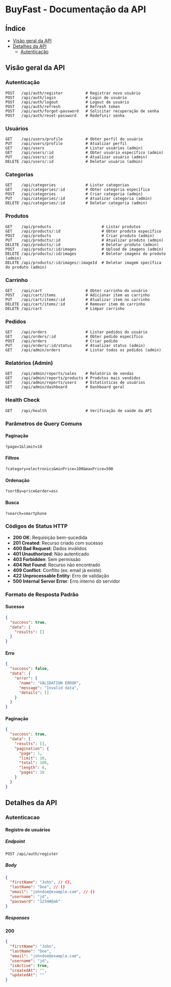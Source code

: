 # BuyFast - Documentação da API

## Índice

- [Visão geral da API](#visão-geral-da-api)
- [Detalhes da API](#detalhes-da-api)
  - [Autenticação](#autenticação)

## Visão geral da API

### Autenticação

```http
POST   /api/auth/register          # Registrar novo usuário
POST   /api/auth/login             # Login de usuário
POST   /api/auth/logout            # Logout de usuário
POST   /api/auth/refresh           # Refresh token
POST   /api/auth/forgot-password   # Solicitar recuperação de senha
POST   /api/auth/reset-password    # Redefinir senha
```

### Usuários

```http
GET    /api/users/profile          # Obter perfil do usuário
PUT    /api/users/profile          # Atualizar perfil
GET    /api/users                  # Listar usuários (admin)
GET    /api/users/:id              # Obter usuário específico (admin)
PUT    /api/users/:id              # Atualizar usuário (admin)
DELETE /api/users/:id              # Deletar usuário (admin)
```

### Categorias

```http
GET    /api/categories             # Listar categorias
GET    /api/categories/:id         # Obter categoria específica
POST   /api/categories             # Criar categoria (admin)
PUT    /api/categories/:id         # Atualizar categoria (admin)
DELETE /api/categories/:id         # Deletar categoria (admin)
```

### Produtos

```http
GET    /api/products                      # Listar produtos
GET    /api/products/:id                  # Obter produto específico
POST   /api/products                      # Criar produto (admin)
PUT    /api/products/:id                  # Atualizar produto (admin)
DELETE /api/products/:id                  # Deletar produto (admin)
POST   /api/products/:id/images           # Upload de imagens (admin)
DELETE /api/products/:id/images           # Deletar imagens do produto (admin)
DELETE /api/products/:id/images/:imageId  # Deletar imagem specífica do produto (admin)
```

### Carrinho

```http
GET    /api/cart                   # Obter carrinho do usuário
POST   /api/cart/items             # Adicionar item ao carrinho
PUT    /api/cart/items/:id         # Atualizar item no carrinho
DELETE /api/cart/items/:id         # Remover item do carrinho
DELETE /api/cart                   # Limpar carrinho
```

### Pedidos

```http
GET    /api/orders                 # Listar pedidos do usuário
GET    /api/orders/:id             # Obter pedido específico
POST   /api/orders                 # Criar pedido
PUT    /api/orders/:id/status      # Atualizar status (admin)
GET    /api/admin/orders           # Listar todos os pedidos (admin)
```

### Relatórios (Admin)

```http
GET    /api/admin/reports/sales    # Relatório de vendas
GET    /api/admin/reports/products # Produtos mais vendidos
GET    /api/admin/reports/users    # Estatísticas de usuários
GET    /api/admin/dashboard        # Dashboard geral
```

### Health Check

```http
GET    /api/health                 # Verificação de saúde da API
```

### Parâmetros de Query Comuns

#### Paginação

```url
?page=1&limit=10
```

#### Filtros

```url
?category=electronics&minPrice=100&maxPrice=500
```

#### Ordenação

```url
?sortBy=price&order=asc
```

#### Busca

```url
?search=smartphone
```

### Códigos de Status HTTP

- **200 OK**: Requisição bem-sucedida
- **201 Created**: Recurso criado com sucesso
- **400 Bad Request**: Dados inválidos
- **401 Unauthorized**: Não autenticado
- **403 Forbidden**: Sem permissão
- **404 Not Found**: Recurso não encontrado
- **409 Conflict**: Conflito (ex: email já existe)
- **422 Unprocessable Entity**: Erro de validação
- **500 Internal Server Error**: Erro interno do servidor

### Formato de Resposta Padrão

#### Sucesso

```json
{
  "success": true,
  "data": {
    "results": []
  }
}
```

#### Erro

```json
{
  "success": false,
  "data": {
    "error": {
      "name": "VALIDATION ERROR",
      "message": "Invalid data",
      "details": []
    }
  }
}
```

#### Paginação

```json
{
  "success": true,
  "data": {
    "results": [],
    "pagination": {
      "page": 1,
      "limit": 10,
      "total": 100,
      "length": 6,
      "pages": 10
    }
  }
}
```

## Detalhes da API

### Autenticacao

#### Registro de usuários

##### Endpoint

```http
POST /api/auth/register
```

##### Body

```json
{
  "firstName": "John", // (),
  "lastName": "Doe", // ()
  "email": "johndoe@example.com", // ()
  "username": "jd",
  "password": "1234#@ab"
}
```

##### Responses

#### 200

```json
{
  "firstName": "John",
  "lastName": "Doe",
  "email": "johndoe@example.com",
  "username": "jd",
  "isActive": true,
  "createdAt": "",
  "updatedAt": ""
}
```

